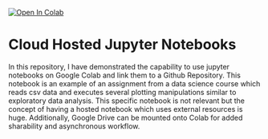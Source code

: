 
[![Open In Colab](https://colab.research.google.com/assets/colab-badge.svg)](https://colab.research.google.com/gist/ayushg245/e9e20772899568d9edd523081384230a/exercise_plotting_part1.ipynb)


# Cloud Hosted Jupyter Notebooks
In this repository, I have demonstrated the capability to use jupyter notebooks on Google Colab and link them to a Github Repository. This notebook is an example of an assignment from a data science course which reads csv data and executes several plotting manipulations similar to exploratory data analysis. This specific notebook is not relevant but the concept of having a hosted notebook which uses external resources is huge. Additionally, Google Drive can be mounted onto Colab for added sharability and asynchronous workflow. 
